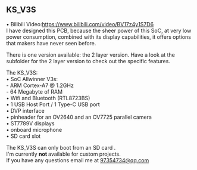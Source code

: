 ## KS_V3S

• Bilibili Video:https://www.bilibili.com/video/BV17z4y1S7D6 <br>
I have designed this PCB, because the sheer power of this SoC, at very low power consumption, combined with its display capabilities, it offers options that makers have never seen before.<br>

There is one version available: the 2 layer version.
Have a look at the subfolder for the 2 layer version to check out the specific features.

The KS_V3S:<br>
• SoC Allwinner V3s:<br>
	- ARM Cortex-A7 @ 1.2GHz<br>
	- 64 Megabyte of RAM<br>
•	Wifi and Bluetooth (RTL8723BS)  <br>
•	1 USB Host Port / 1 Type-C USB port <br> 
•	DVP interface<br>
•	pinheader for an OV2640 and an OV7725 parallel camera<br>
•	ST7789V displays<br>
•	onboard microphone<br>
•	SD card slot<br>

The KS_V3S can only boot from an SD card . <br>
I'm currently <b> not </B> available for custom projects. <br>
If you have any questions email me at 97354734@qq.com <br>
